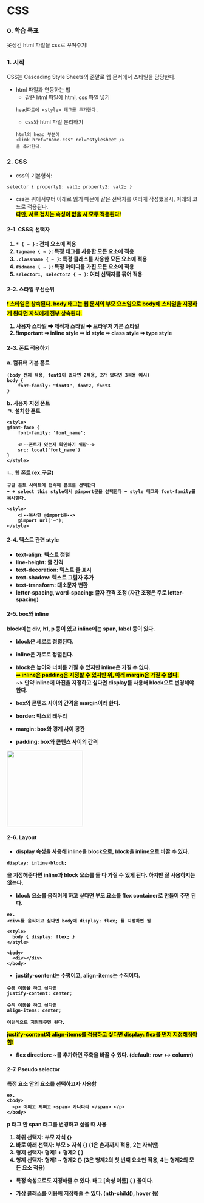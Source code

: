 # CSS

### 0. 학습 목표

못생긴 html 파일을 css로 꾸며주기!

### 1. 시작

CSS는 Cascading Style Sheets의 준말로
웹 문서에서 스타일을 담당한다.

- html 파일과 연동하는 법
  - 같은 html 파일에 html, css 파일 넣기
  ```
  head파트에 <style> 태그를 추가한다.
  ```
  - css와 html 파일 분리하기
  ```
  html의 head 부분에
  <link href="name.css" rel="stylesheet />
  을 추가한다.
  ```

### 2. CSS

- css의 기본형식:

```
selector { property1: val1; property2: val2; }
```

- css는 위에서부터 아래로 읽기 때문에 같은 선택자를 여러개 작성했을시, 아래의 코드로 적용된다. <br>
  <strong> <mark color: yellow> 다만, 서로 겹치는 속성이 없을 시 모두 적용된다!

#### 2-1. CSS의 선택자

1. `* { ~ }` : 전체 요소에 적용
2. `tagname { ~ }`: 특정 태그를 사용한 모든 요소에 적용
3. `.classname { ~ }`: 특정 클래스를 사용한 모든 요소에 적용
4. `#idname { ~ }`: 특정 아이디를 가진 모든 요소에 적용
5. `selector1, selector2 { ~ }`: 여러 선택자를 묶어 적용

#### 2-2. 스타일 우선순위

<mark>❗ 스타일은 상속된다. body 태그는 웹 문서의 부모 요소임으로 body에 스타일을 지정하게 된다면 자식에게 전부 상속된다.

1. 사용자 스타일 ➡ 제작자 스타일 ➡ 브라우저 기본 스타일
2. !important ➡ inline style ➡ id style ➡ class style ➡ type style

#### 2-3. 폰트 적용하기

a. 컴퓨터 기본 폰트

```
(body 전체 적용, font1이 없다면 2적용, 2가 없다면 3적용 예시)
body {
    font-family: "font1", font2, font3
}
```

b. 사용자 지정 폰트 <br>
ㄱ. 설치한 폰트

```
<style>
@font-face {
    font-family: 'font_name';

    <!--폰트가 있는지 확인하기 위함-->
    src: local('font_name')
}
</style>
```

ㄴ. 웹 폰트 (ex.구글)

```
구글 폰트 사이트에 접속해 폰트를 선택한다
➡ + select this style에서 @import문을 선택한다 ➡ style 태그와 font-family를 복사한다.

<style>
    <!--복사한 @import문-->
    @import url('~');
</style>
```

#### 2-4. 텍스트 관련 style

- text-align: 텍스트 정렬
- line-height: 줄 간격
- text-decoration: 텍스트 줄 표시
- text-shadow: 텍스트 그림자 추가
- text-transform: 대소문자 변환
- letter-spacing, word-spacing: 글자 간격 조정 (자간 조정은 주로 letter-spacing)

#### 2-5. box와 inline

block에는 div, h1, p 등이 있고 inline에는 span, label 등이 있다.

- block은 세로로 정렬된다.
- inline은 가로로 정렬된다.
- block은 높이와 너비를 가질 수 있지만 inline은 가질 수 없다. <br>
  <mark>➡ inline은 padding은 지정할 수 있지만 위, 아래 margin은 가질 수 없다.</mark> <br>
  ~> 만약 inline에 마진을 지정하고 싶다면 display를 사용해 block으로 변경해야 한다.

- box와 콘텐츠 사이의 간격을 margin이라 한다.
- border: 박스의 테두리
- margin: box와 경계 사이 공간
- padding: box와 콘텐츠 사이의 간격

<img src="https://img1.daumcdn.net/thumb/R1280x0/?scode=mtistory2&fname=https%3A%2F%2Fblog.kakaocdn.net%2Fdn%2FcI9Fp8%2FbtsEdWFlPKE%2Fiml4WdOGfzLSyVoWKcDGyK%2Fimg.png" width="200" height="200"/>

#### 2-6. Layout

- display 속성을 사용해 inline을 block으로, block을 inline으로 바꿀 수 있다.

```
display: inline-block;
```

을 지정해준다면 inline과 block 요소를 둘 다 가질 수 있게 된다.
하지만 잘 사용하지는 않는다.

- block 요소를 움직이게 하고 싶다면 부모 요소를 flex container로 만들어 주면 된다.

```
ex.
<div>를 움직이고 싶다면 body에 display: flex; 를 지정하면 됨

<style>
  body { display: flex; }
</style>

<body>
  <div></div>
</body>
```

- justify-content는 수평이고, align-items는 수직이다.

```
수평 이동을 하고 싶다면
justify-content: center;

수직 이동을 하고 싶다면
align-items: center;

이런식으로 지정해주면 된다.
```

<mark>justify-content와 align-items를 적용하고 싶다면 display: flex를 먼저 지정해줘야 함!

- flex direction: ~를 추가하면 주축을 바꿀 수 있다. (default: row ↔️ column)

#### 2-7. Pseudo selector

특정 요소 안의 요소를 선택하고자 사용함

```
ex.
<body>
  <p> 어쩌고 저쩌고 <span> 가나다라 </span> </p>
</body>
```

p 태그 안 span 태그를 변경하고 싶을 때 사용

1. 하위 선택자: 부모 자식 {}
2. 바로 아래 선택자: 부모 > 자식 {}
   (1은 손자까지 적용, 2는 자식만)
3. 형제 선택자: 형제1 + 형제2 { }
4. 형제 선택자: 형제1 ~ 형제2 {}
   (3은 형제2의 첫 번째 요소만 적용, 4는 형제2의 모든 요소 적용)

- 특정 속성으로도 지정해줄 수 있다.
  태그 [속성 이름] { } 꼴이다.

- 가상 클래스를 이용해 지정해줄 수 있다.
  (nth-child(), hover 등)
